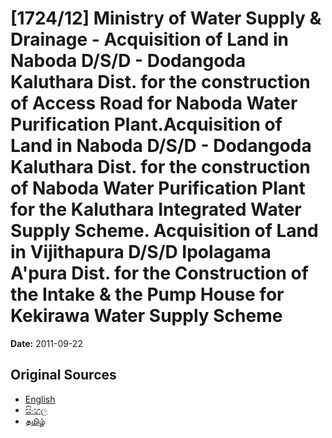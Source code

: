 # [1724/12] Ministry of Water Supply & Drainage - Acquisition of Land in Naboda D/S/D - Dodangoda Kaluthara Dist. for the construction of Access Road for Naboda Water Purification Plant.Acquisition of Land in Naboda D/S/D - Dodangoda Kaluthara Dist. for the construction of Naboda Water Purification Plant for the Kaluthara Integrated Water Supply Scheme. Acquisition of Land in Vijithapura D/S/D Ipolagama A'pura Dist. for the Construction of the Intake & the Pump House for Kekirawa Water Supply Scheme

**Date:** 2011-09-22

## Original Sources

- [English](https://documents.gov.lk/view/extra-gazettes/2011/9/1724-12_E.pdf)
- [සිංහල](https://documents.gov.lk/view/extra-gazettes/2011/9/1724-12_S.pdf)
- [தமிழ்](https://documents.gov.lk/view/extra-gazettes/2011/9/1724-12_T.pdf)
